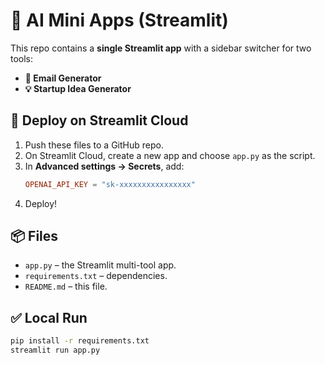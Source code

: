 # 🧰 AI Mini Apps (Streamlit)

This repo contains a **single Streamlit app** with a sidebar switcher for two tools:
- **📧 Email Generator**
- **💡 Startup Idea Generator**

## 🚀 Deploy on Streamlit Cloud
1. Push these files to a GitHub repo.
2. On Streamlit Cloud, create a new app and choose `app.py` as the script.
3. In **Advanced settings → Secrets**, add:
   ```toml
   OPENAI_API_KEY = "sk-xxxxxxxxxxxxxxxx"
   ```
4. Deploy!

## 📦 Files
- `app.py` – the Streamlit multi-tool app.
- `requirements.txt` – dependencies.
- `README.md` – this file.

## ✅ Local Run
```bash
pip install -r requirements.txt
streamlit run app.py
```
